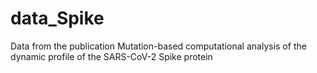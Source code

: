 # data_Spike

Data from the publication Mutation-based computational analysis of the dynamic profile of the SARS-CoV-2 Spike protein
